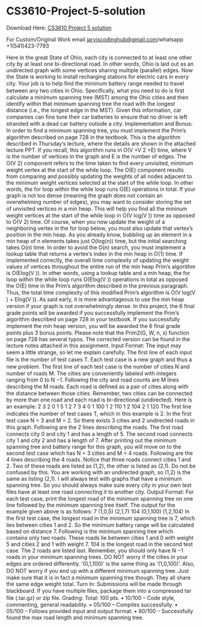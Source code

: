 # CS3610-Project-5-solution

Download Here: [CS3610 Project 5 solution](https://jarviscodinghub.com/assignment/cs3610-project-5-solution/)

For Custom/Original Work email jarviscodinghub@gmail.com/whatsapp +1(541)423-7793

Here in the great State of Ohio, each city is connected to at least one other city by at least one bi-directional road. In other words, Ohio is laid out as an undirected graph with some vertices sharing multiple (parallel) edges. Now the State is working to install recharging stations for electric cars in every city. Your job is to help ﬁnd the minimum battery range needed to travel between any two cities in Ohio. Speciﬁcally, what you need to do is ﬁrst calculate a minimum spanning tree (MST) among the Ohio cities and then identify within that minimum spanning tree the road with the longest distance (i.e., the longest edge in the MST). Given this information, car companies can ﬁne tune their car batteries to ensure that no driver is left stranded with a dead car battery outside a city.
Implementation and Bonus:
In order to ﬁnd a minimum spanning tree, you must implement the Prim’s algorithm described on page 728 in the textbook. This is the algorithm described in Thursday’s lecture, where the details are shown in the attached lecture PPT. If you recall, this algorithm runs in O(V +V 2 +E) time, where V is the number of vertices in the graph and E is the number of edges. The O(V 2) component refers to the time taken to ﬁnd every unvisited, minimum weight vertex at the start of the while loop. The O(E) component results from comparing and possibly updating the weights of all nodes adjacent to the minimum weight vertices selected at the start of the while loop. In other words, the for loop within the while loop runs O(E) operations in total. If your graph is not too dense (meaning the graph does not contain an overwhelming number of edges), you may want to consider storing the set of unvisited vertices in a min heap. This will help you ﬁnd all the mininum weight vertices at the start of the while loop in O(V log(V )) time as opposed to O(V 2) time. Of course, when you now update the weight of a neighboring vertex in the for loop below, you must also update that vertex’s position in the min heap. As you already know, bubbling up an element in a min heap of n elements takes just O(log(n)) time, but the initial searching takes O(n) time. In order to avoid the O(n) search, you must implement a lookup table that returns a vertex’s index in the min heap in O(1) time. If implemented correctly, the overall time complexity of updating the weight values of vertices throughout the entire run of the min heap Prim’s algorithm is O(Elog(V )).
In other words, using a lookup table and a min heap, the for loop within the while loop runs O(Elog(V )) operations in total as opposed the O(E) time in the Prim’s algorithm described in the previous paragraph. Thus, the total time complexity of this modiﬁed Prim’s algorithm is O(V log(V ) + Elog(V )). As said early, it is more advantageous to use the min heap version if your graph is not overwhelmingly dense. In this project, the 6 ﬁnal grade points will be awarded if you successfully implement the Prim’s algorithm described on page 728 in your textbook. If you successfully implement the min heap version, you will be awarded the 6 ﬁnal grade points plus 3 bonus points. Please note that the Prim2(G, W, n, s) function on page 728 has several typos. The corrected version can be found in the lecture notes attached in this assignment.
Input Format:
The input may seem a little strange, so let me explain carefully. The ﬁrst line of each input ﬁle is the number of test cases T. Each test case is a new graph and thus a new problem. The ﬁrst line of each test case is the number of cities N and number of roads M. The cities are conveniently labeled with integers ranging from 0 to N −1. Following the city and road counts are M lines describing the M roads. Each road is deﬁned as a pair of cities along with the distance between those cities. Remember, two cities can be connected by more than one road and each road is bi-directional (undirected). Here is an example:
2 3 2 0 1 5 1 2 7 3 4 0 1 100 1 2 110 1 2 104 2 1 120
The ﬁrst line indicates the number of test cases T, which in this example is 2. In the ﬁrst test case N = 3 and M = 2. So there exists 3 cities and 2 undirected roads in this graph. Following are the 2 lines describing the roads. The ﬁrst road connects city 0 and city 1 and has a length of 5. The second road connects city 1 and city 2 and has a length of 7. After printing out the minimum spanning tree and battery range for this graph, you will move on to the second test case which has N = 3 cities and M = 4 roads. Following are the 4 lines describing the 4 roads. Notice that three roads connect cities 1 and 2. Two of these roads are listed as (1,2), the other is listed as (2,1). Do not be confused by this. You are working with an undirected graph, so (1,2) is the same as listing (2,1).
I will always test with graphs that have a minimum spanning tree. So you should always make sure every city in your own test ﬁles have at least one road connecting it to another city.
Output Format:
For each test case, print the longest road of the minimum spanning tree on one line followed by the minimum spanning tree itself. The output for the example given above is as follows:
7 (1,0,5) (2,1,7) 104 (0,1,100) (1,2,104)
In the ﬁrst test case, the longest road in the minimum spanning tree is 7, which lies between cities 1 and 2. So the minimum battery range will be calculated based on distance 7. Following is the minimum spanning tree which contains only two roads. These roads lie between cities 1 and 0 with weight 5 and cities 2 and 1 with weight 7. 104 is the longest road in the second test case. The 2 roads are listed last. Remember, you should only have N −1 roads in your minimum spanning trees. DO NOT worry if the cities in your edges are ordered diﬀerently. ‘(0,1,100)’ is the same thing as ‘(1,0,100)’. Also, DO NOT worry if you end up with a diﬀerent minimum spanning tree. Just make sure that it is in fact a minimum spanning tree though. They all share the same edge weight total.
Turn In:
Submissions will be made through blackboard. If you have multiple ﬁles, package them into a compressed tar ﬁle (.tar.gz) or zip ﬁle.
Grading:
Total: 100 pts. • 10/100 – Code style, commenting, general readability. • 05/100 – Compiles successfully. • 05/100 – Follows provided input and output format. • 80/100 – Successfully found the max road length and minimum spanning tree.


